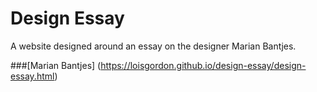 # Design Essay


A website designed around an essay on the designer Marian Bantjes.

###[Marian Bantjes]
(https://loisgordon.github.io/design-essay/design-essay.html)